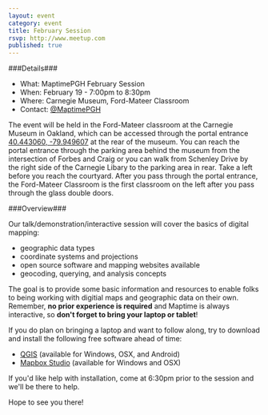 ```yaml
---
layout: event
category: event
title: February Session
rsvp: http://www.meetup.com
published: true
---
```

###Details###

- What:     MaptimePGH February Session
- When:     February 19 - 7:00pm to 8:30pm
- Where:    Carnegie Museum, Ford-Mateer Classroom 
- Contact:  [@MaptimePGH](http://twitter.com/maptimePGH)

The event will be held in the Ford-Mateer classroom at the Carnegie Museum in Oakland, which can be accessed through the portal entrance [40.443060, -79.949607](https://www.google.com/maps/place/40%C2%B026%2735.0%22N+79%C2%B056%2758.6%22W/@40.44306,-79.949607,18z/data=!4m2!3m1!1s0x0:0x0) at the rear of the museum.  You can reach the portal entrance through the parking area behind the museum from the intersection of Forbes and Craig or you can walk from Schenley Drive by the right side of the Carnegie Libary to the parking area in rear.  Take a left before you reach the courtyard. After you pass through the portal entrance, the Ford-Mateer Classroom is the first classroom on the left after you pass through the glass double doors.  

###Overview###

Our talk/demonstration/interactive session will cover the basics of digital mapping:

- geographic data types
- coordinate systems and projections
- open source software and mapping websites available
- geocoding, querying, and analysis concepts

The goal is to provide some basic information and resources to enable folks to being working with digitial maps and geographic data on their own. Remember, **no prior experience is required** and Maptime is always interactive, so **don't forget to bring your laptop or tablet**! 

If you do plan on bringing a laptop and want to follow along, try to download and install the following free software ahead of time:

- [QGIS](http://qgis.org/en/site/forusers/download.html) (available for Windows, OSX, and Android)
- [Mapbox Studio](https://www.mapbox.com/mapbox-studio) (available for Windows and OSX)

If you'd like help with installation, come at 6:30pm prior to the session and we'll be there to help.

Hope to see you there!

